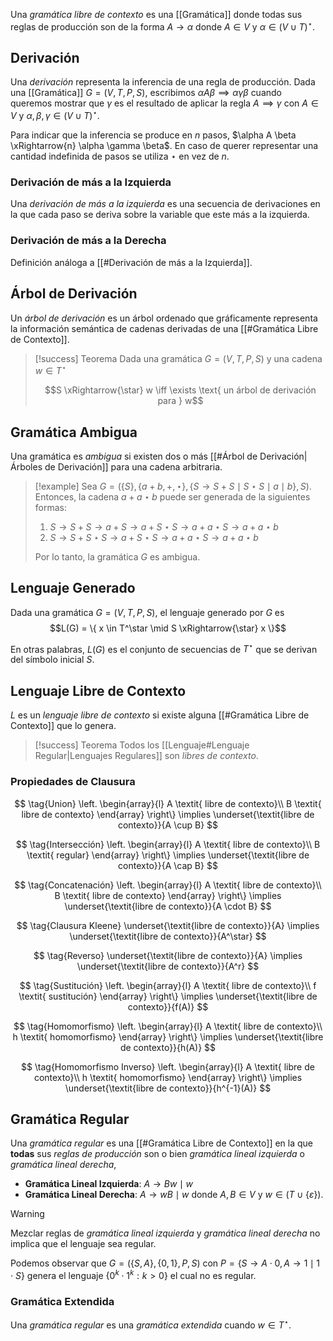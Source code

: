 Una *gramática libre de contexto* es una [[Gramática]] donde todas sus reglas de producción son de la forma $A \rightarrow \alpha$ donde $A \in V$ y $\alpha \in (V \cup T)^\star$.

## Derivación
Una *derivación* representa la inferencia de una regla de producción. Dada una [[Gramática]] $G=(V,T,P,S)$, escribimos $\alpha A \beta \implies \alpha \gamma \beta$ cuando queremos mostrar que $\gamma$ es el resultado de aplicar la regla $A \implies \gamma$ con $A \in V$ y $\alpha, \beta, \gamma \in (V \cup T)^\star$.

Para indicar que la inferencia se produce en $n$ pasos, $\alpha A \beta \xRightarrow{n} \alpha \gamma \beta$. En caso de querer representar una cantidad indefinida de pasos se utiliza $\star$ en vez de $n$.

### Derivación de más a la Izquierda
Una *derivación de más a la izquierda* es una secuencia de derivaciones en la que cada paso se deriva sobre la variable que este más a la izquierda.

### Derivación de más a la Derecha
Definición análoga a [[#Derivación de más a la Izquierda]].

## Árbol de Derivación
Un *árbol de derivación* es un árbol ordenado que gráficamente representa la información semántica de cadenas derivadas de una [[#Gramática Libre de Contexto]].

>[!success] Teorema 
>Dada una gramática $G=(V,T,P,S)$ y una cadena $w \in T^\star$
>
>$$S \xRightarrow{\star} w \iff \exists \text{ un árbol de derivación para } w$$

## Gramática Ambigua
Una gramática es *ambigua* si existen dos o más [[#Árbol de Derivación|Árboles de Derivación]] para una cadena arbitraria.

>[!example] 
>Sea $G=(\{S\}, \{a+b,+,\star\}, \{S \rightarrow S+S \mid S \star S \mid a \mid b\}, S)$. Entonces, la cadena $a + a \star b$ puede ser generada de la siguientes formas:
>1. $S \rightarrow S+S \rightarrow a + S \rightarrow a + S \star S \rightarrow a + a \star S \rightarrow a + a \star b$
>2. $S \rightarrow S + S \star S \rightarrow a + S \star S \rightarrow a + a \star S \rightarrow a + a \star b$
>
>Por lo tanto, la gramática $G$ es ambigua.

## Lenguaje Generado

Dada una gramática $G=(V,T,P,S)$, el lenguaje generado por $G$ es $$L(G) = \{ x \in T^\star \mid S \xRightarrow{\star} x \}$$

En otras palabras, $L(G)$ es el conjunto de secuencias de $T^\star$ que se derivan del símbolo inicial $S$.

## Lenguaje Libre de Contexto
$L$ es un *lenguaje libre de contexto* si existe alguna [[#Gramática Libre de Contexto]] que lo genera.

>[!success] Teorema
>Todos los [[Lenguaje#Lenguaje Regular|Lenguajes Regulares]] son *libres de contexto*.

### Propiedades de Clausura

$$
\tag{Union}
\left.
\begin{array}{l}
A \textit{ libre de contexto}\\
B \textit{ libre de contexto}
\end{array}
\right\}
\implies \underset{\textit{libre de contexto}}{A \cup B}
$$

$$
\tag{Intersección}
\left.
\begin{array}{l}
A \textit{ libre de contexto}\\
B \textit{ regular}
\end{array}
\right\}
\implies \underset{\textit{libre de contexto}}{A \cap B}
$$

$$
\tag{Concatenación}
\left.
\begin{array}{l}
A \textit{ libre de contexto}\\
B \textit{ libre de contexto}
\end{array}
\right\}
\implies \underset{\textit{libre de contexto}}{A \cdot B}
$$

$$
\tag{Clausura Kleene}
\underset{\textit{libre de contexto}}{A} \implies \underset{\textit{libre de contexto}}{A^\star}
$$

$$
\tag{Reverso}
\underset{\textit{libre de contexto}}{A} \implies \underset{\textit{libre de contexto}}{A^r}
$$

$$
\tag{Sustitución}
\left.
\begin{array}{l}
A \textit{ libre de contexto}\\
f \textit{ sustitución}
\end{array}
\right\}
\implies \underset{\textit{libre de contexto}}{f(A)}
$$

$$
\tag{Homomorfismo}
\left.
\begin{array}{l}
A \textit{ libre de contexto}\\
h \textit{ homomorfismo}
\end{array}
\right\}
\implies \underset{\textit{libre de contexto}}{h(A)}
$$

$$
\tag{Homomorfismo Inverso}
\left.
\begin{array}{l}
A \textit{ libre de contexto}\\
h \textit{ homomorfismo}
\end{array}
\right\}
\implies \underset{\textit{libre de contexto}}{h^{-1}(A)}
$$

## Gramática Regular
Una *gramática regular* es una [[#Gramática Libre de Contexto]] en la que __todas__ sus *reglas de producción* son o bien *gramática lineal izquierda* o *gramática lineal derecha*,
- **Gramática Lineal Izquierda**: $A \rightarrow Bw \mid w$
- **Gramática Lineal Derecha**: $A \rightarrow wB \mid w$
donde $A, B \in V$ y $w \in (T \cup \{\varepsilon\})$.

>[!warning] 
>Mezclar reglas de *gramática lineal izquierda* y *gramática lineal derecha* no implica que el lenguaje sea regular.
>
>Podemos observar que $G=(\{S, A\}, \{0, 1\}, P, S)$ con $P = \{ S \rightarrow A \cdot 0 , A \rightarrow 1 \mid 1 \cdot S \}$ genera el lenguaje $\{ 0^k \cdot 1^k : k > 0 \}$ el cual no es regular.
>

### Gramática Extendida 
Una *gramática regular* es una *gramática extendida* cuando $w \in T^\star$.
